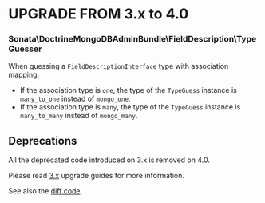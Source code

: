 UPGRADE FROM 3.x to 4.0
=======================

### Sonata\DoctrineMongoDBAdminBundle\FieldDescription\TypeGuesser

When guessing a `FieldDescriptionInterface` type with association mapping:
- If the association type is `one`, the type of the `TypeGuess` instance is `many_to_one` instead of `mongo_one`.
- If the association type is `many`, the type of the `TypeGuess` instance is `many_to_many` instead of `mongo_many`.

## Deprecations

All the deprecated code introduced on 3.x is removed on 4.0.

Please read [3.x](UPGRADE-3.x.md) upgrade guides for more information.

See also the [diff code](https://github.com/sonata-project/SonataDoctrineMongoDBAdminBundle/compare/3.x...4.0.0).
